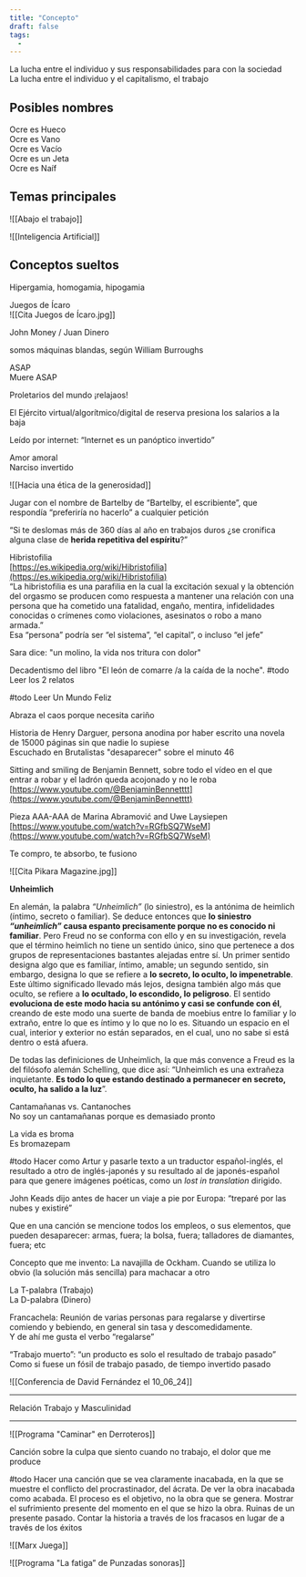 ```yaml
---
title: "Concepto"
draft: false
tags:
  -
---
```

La lucha entre el individuo y sus responsabilidades para con la sociedad  
La lucha entre el individuo y el capitalismo, el trabajo

## Posibles nombres

Ocre es Hueco  
Ocre es Vano  
Ocre es Vacío  
Ocre es un Jeta  
Ocre es Naíf

## Temas principales

![[Abajo el trabajo]]

![[Inteligencia Artificial]]

## Conceptos sueltos

Hipergamia, homogamia, hipogamia

Juegos de Ícaro  
![[Cita Juegos de Ícaro.jpg]]


John Money / Juan Dinero

somos máquinas blandas, según William Burroughs

ASAP  
Muere ASAP

Proletarios del mundo ¡relajaos\!

El Ejército virtual/algorítmico/digital de reserva presiona los salarios a la baja

Leído por internet: “Internet es un panóptico invertido”

Amor amoral  
Narciso invertido

![[Hacia una ética de la generosidad]]

Jugar con el nombre de Bartelby de “Bartelby, el escribiente”, que respondía “preferiría no hacerlo” a cualquier petición

“Si te deslomas más de 360 días al año en trabajos duros ¿se cronifica alguna clase de **herida repetitiva del espíritu**?”

Hibristofilia  
[https://es.wikipedia.org/wiki/Hibristofilia](https://es.wikipedia.org/wiki/Hibristofilia)  
“La hibristofilia es una parafilia en la cual la excitación sexual y la obtención del orgasmo se producen como respuesta a mantener una relación con una persona que ha cometido una fatalidad, engaño, mentira, infidelidades conocidas o crímenes como violaciones, asesinatos o robo a mano armada.”  
Esa “persona” podría ser “el sistema”, “el capital”, o incluso “el jefe”

Sara dice: "un molino, la vida nos tritura con dolor"

Decadentismo del libro "El león de comarre /a la caída de la noche". #todo Leer los 2 relatos

#todo Leer Un Mundo Feliz

Abraza el caos porque necesita cariño

Historia de Henry Darguer, persona anodina por haber escrito una novela de 15000 páginas sin que nadie lo supiese  
Escuchado en Brutalistas "desaparecer" sobre el minuto 46

Sitting and smiling de Benjamin Bennett, sobre todo el vídeo en el que entrar a robar y el ladrón queda acojonado y no le roba  
[https://www.youtube.com/@BenjaminBennetttt](https://www.youtube.com/@BenjaminBennetttt)

Pieza AAA-AAA de Marina Abramović and Uwe Laysiepen  
[https://www.youtube.com/watch?v=RGfbSQ7WseM](https://www.youtube.com/watch?v=RGfbSQ7WseM)

Te compro, te absorbo, te fusiono

![[Cita Pikara Magazine.jpg]]

**Unheimlich**

En alemán, la palabra _“Unheimlich”_ (lo siniestro), es la antónima de heimlich (íntimo, secreto o familiar). Se deduce entonces que **lo siniestro _“unheimlich”_ causa espanto precisamente porque no es conocido ni familiar**. Pero Freud no se conforma con ello y en su investigación, revela que el término heimlich no tiene un sentido único, sino que pertenece a dos grupos de representaciones bastantes alejadas entre sí. Un primer sentido designa algo que es familiar, íntimo, amable; un segundo sentido, sin embargo, designa lo que se refiere a **lo secreto, lo oculto, lo impenetrable**. Este último significado llevado más lejos, designa también algo más que oculto, se refiere a **lo ocultado, lo escondido, lo peligroso**. El sentido **evoluciona de este modo hacia su antónimo y casi se confunde con él**, creando de este modo una suerte de banda de moebius entre lo familiar y lo extraño, entre lo que es íntimo y lo que no lo es. Situando un espacio en el cual, interior y exterior no están separados, en el cual, uno no sabe si está dentro o está afuera.

De todas las definiciones de Unheimlich, la que más convence a Freud es la del filósofo alemán Schelling, que dice así: “Unheimlich es una extrañeza inquietante. **Es todo lo que estando destinado a permanecer en secreto, oculto, ha salido a la luz**”.

Cantamañanas vs. Cantanoches  
No soy un cantamañanas porque es demasiado pronto

La vida es broma  
Es bromazepam

#todo Hacer como Artur y pasarle texto a un traductor español-inglés, el resultado a otro de inglés-japonés y su resultado al de japonés-español para que genere imágenes poéticas, como un _lost in translation_ dirigido.

John Keads dijo antes de hacer un viaje a pie por Europa: “treparé por las nubes y existiré”

Que en una canción se mencione todos los empleos, o sus elementos, que pueden desaparecer: armas, fuera; la bolsa, fuera; talladores de diamantes, fuera; etc

Concepto que me invento: La navajilla de Ockham. Cuando se utiliza lo obvio (la solución más sencilla) para machacar a otro

La T-palabra (Trabajo)  
La D-palabra (Dinero)

Francachela: Reunión de varias personas para regalarse y divertirse comiendo y bebiendo, en general sin tasa y descomedidamente.  
Y de ahí me gusta el verbo “regalarse”

“Trabajo muerto”: “un producto es solo el resultado de trabajo pasado”  
Como si fuese un fósil de trabajo pasado, de tiempo invertido pasado

![[Conferencia de David Fernández el 10_06_24]]

---

Relación Trabajo y Masculinidad

---

![[Programa "Caminar" en Derroteros]]

Canción sobre la culpa que siento cuando no trabajo, el dolor que me produce

#todo Hacer una canción que se vea claramente inacabada, en la que se muestre el conflicto del procrastinador, del ácrata. De ver la obra inacabada como acabada. El proceso es el objetivo, no la obra que se genera. Mostrar el sufrimiento presente del momento en el que se hizo la obra. Ruinas de un presente pasado. Contar la historia a través de los fracasos en lugar de a través de los éxitos

![[Marx Juega]]

![[Programa "La fatiga” de Punzadas sonoras]]